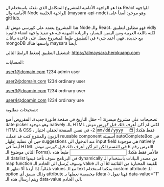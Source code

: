 هذا هو الواجهة الأمامية للمشروع المتكامل الذي نفذتُه باستخدام ال React للواجهة الأمامية وال Node للواجهة الخلفية (maysara-api-node) وهو موجود أيضاُ على gitHub. 

هذا المشروع يعتمد على كورسي موش للـ Node والـ React، فهو مطابق لتطبيق vidly لكنه باللغة العربية ومن اليمين لليسار، والزيادة المهمة فيه هو تنفيذ واجهة انشاء فاتورة بيع جديدة، فهي أعقد شيء في التطبيق. طبعا المشروع يعمل على قاعدة بيانات mongoDB واسمها هناك maysara أيضاً.

لتشغيل التطبيق إضغط الرابط التالي: 
https://almaysara.herokuapp.com


الحسابات: 

user1@domain.com 1234   admin user

user2@domain.com  1234  ordinary user

user3@doamin.com  1234   ordinary user

user4@doamin.com  1234   ordinary use

تصحيحات مطلوبة:


تصحيحات على مشروع ميسرة:
1- حقل التاريخ في صفحة فاتورة جديدة، المفروض أضع date picker وهو موجود natively بالـ HTML لكني لم أكن أعرف ذلك قبل كورس موش HTML & CSS ، فقط هكذا: 
<input type="date"/>
2- في نفس الصفحة لحقلي اختيار الزبون والمنتوج كنت قد عملت reusable component أسميته autoCompleteBox في حين أن عملية إظهار suggestions عند الدخول الى input field هي موجودة natively أيضاً في HTML لكن لم أكن أعرف ذلك قبل كورس موش (االدرس رقم 6 في القسم الثاني موضوع الـ Forms)، فالأمر فقط هكذا:
<input type="text" list="customers" />
    <datalist id="customers">
        <option value="1">Zaid</option>
        <option value="2">Mazin</option>
        <option value="3">Maha</option>
    </datalist>
طبعاً هذه الـ datalist في البرنامج سوف تأخذ قيمها dynamically من مصدر البيانات باستخدام الـ map function وسوف يُرسل الى الخادم الـ value أي الـ id للقيمة المختارة من القائمة تلقائياً.
إذا أردنا ألا تظهر الـ values مع الـ text يمكننا استخدام custom attribute للـ option وذلك بسبق  أي attribute مخصصة نعملها بـ (data-) فهنا نقول data-value="1" ويتم ارسال هذه الـ data-value الى الخادم.
